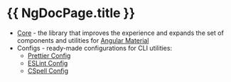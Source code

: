 # {{ NgDocPage.title }}

-   [Core](/libraries/core) - the library that improves the experience and expands the set of components and utilities for [Angular Material](https://material.angular.io/components)
-   Configs - ready-made configurations for CLI utilities:
    -   [Prettier Config](/libraries/prettier-config)
    -   [ESLint Config](/libraries/eslint-config)
    -   [CSpell Config](/libraries/cspell-config)
